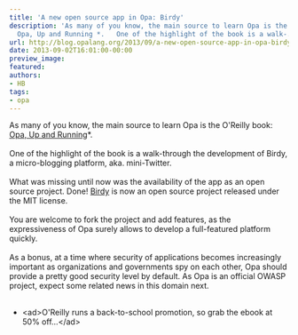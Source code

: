 ```yaml
---
title: 'A new open source app in Opa: Birdy'
description: 'As many of you know, the main source to learn Opa is the O''Reilly book:
  Opa, Up and Running *.   One of the highlight of the book is a walk-...'
url: http://blog.opalang.org/2013/09/a-new-open-source-app-in-opa-birdy.html
date: 2013-09-02T16:01:00-00:00
preview_image:
featured:
authors:
- HB
tags:
- opa
---
```


As many of you know, the main source to learn Opa is the O'Reilly book: <a href="http://shop.oreilly.com/product/0636920025436.do">Opa, Up and Running</a>*.<br/>
<br/>
One of the highlight of the book is a walk-through the development of Birdy, a micro-blogging platform, aka. mini-Twitter.<br/>
<br/>
What was missing until now was the availability of the app as an open source project. Done! <a href="https://github.com/MLstate/birdy">Birdy</a> is now an open source project released under the MIT license.<br/>
<br/>
You are welcome to fork the project and add features, as the expressiveness of Opa surely allows to develop a full-featured platform quickly.<br/>
<br/>
As a bonus, at a time where security of applications becomes increasingly important as organizations and governments spy on each other, Opa should provide a pretty good security level by default. As Opa is an official OWASP project, expect some related news in this domain next.<br/>
<br/>
* &lt;ad&gt;O'Reilly runs a back-to-school promotion, so grab the ebook at 50% off...&lt;/ad&gt;
